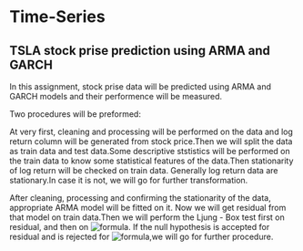 # Time-Series
## TSLA stock prise prediction using ARMA and GARCH

In this assignment, stock prise data will be predicted using ARMA and GARCH models and their performence will be measured.

Two procedures will be preformed:

At very first, cleaning and processing will be performed on the data and log return column will be generated from stock price.Then we will split the data as train data and test data.Some descriptive ststistics will be performed on the train data to know some statistical features of the data.Then stationarity of log return will be checked on train data. Generally log return data are stationary.In case it is not, we will go for further transformation.

After cleaning, processing and confirming the stationarity of the data, appropriate ARMA model will be fitted on it. Now we will get residual from that model on train data.Then we will perform the Ljung - Box test first on residual, and then on ![formula]($residual^2$). If the null hypothesis is accepted for residual and is rejected for ![formula]($residual^2$),we will go for further procedure.

